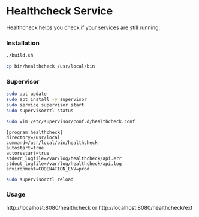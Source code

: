 # Healthcheck Service

Healthcheck helps you check if your services are still running.

### Installation

```bash
./build.sh
```

```bash
cp bin/healthcheck /usr/local/bin
```

### Supervisor

```bash
sudo apt update
sudo apt install -y supervisor
sudo service supervisor start
sudo supervisorctl status
```

```bash
sudo vim /etc/supervisor/conf.d/healthcheck.conf
```

```
[program:healthcheck]
directory=/usr/local
command=/usr/local/bin/healthcheck
autostart=true
autorestart=true
stderr_logfile=/var/log/healthcheck/api.err
stdout_logfile=/var/log/healthcheck/api.log
environment=CODENATION_ENV=prod
```

```bash
sudo supervisorctl reload
```

### Usage

http://localhost:8080/healthcheck
or
http://localhost:8080/healthcheck/ext